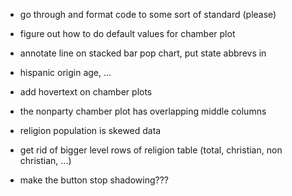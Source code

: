 - go through and format code to some sort of standard (please)

- figure out how to do default values for chamber plot

- annotate line on stacked bar pop chart, put state abbrevs in

- hispanic origin age, ...

- add hovertext on chamber plots

- the nonparty chamber plot has overlapping middle columns

- religion population is skewed data

- get rid of bigger level rows of religion table (total, christian, non christian, ...)

- make the button stop shadowing???